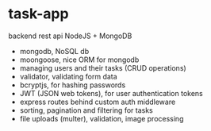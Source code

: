 # task-app
backend rest api NodeJS + MongoDB

- mongodb,  NoSQL db
- moongoose, nice ORM for mongodb
- managing users and their tasks (CRUD operations)
- validator, validating form data
- bcryptjs, for hashing passwords
- JWT (JSON web tokens), for user authentication tokens
- express routes behind custom auth middleware
- sorting, pagination and filtering for tasks
- file uploads (multer), validation, image processing